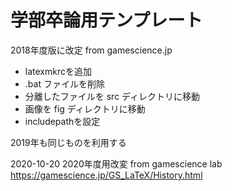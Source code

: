 # 学部卒論用テンプレート

2018年度版に改定  from gamescience.jp

- latexmkrcを追加
- .bat ファイルを削除
- 分離したファイルを src ディレクトリに移動
- 画像を fig ディレクトリに移動
- includepathを設定

2019年も同じものを利用する

2020-10-20
 2020年度用改変 from gamescience lab
 https://gamescience.jp/GS_LaTeX/History.html

 
